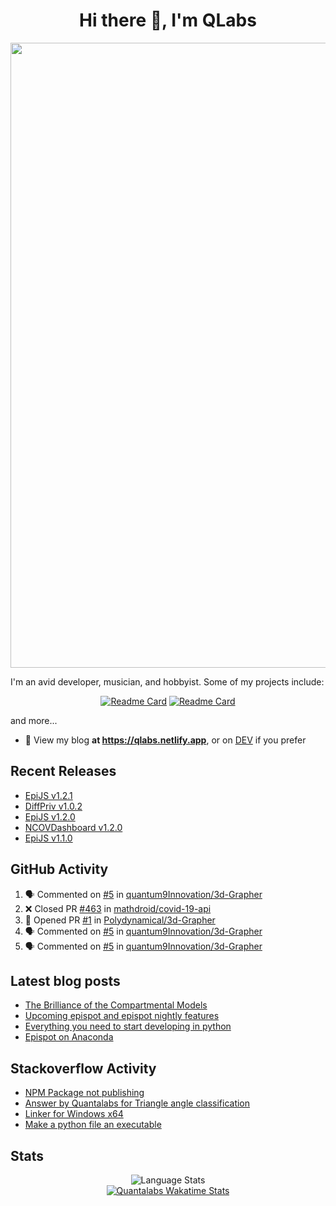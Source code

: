 <h1 align="center">Hi there 👋, I'm QLabs </h1>
<img src="https://i.ibb.co/mbr1j6p/Qlabs.png" width="1000px">

I'm an avid developer, musician, and hobbyist. Some of my projects include:
<p align='center'><a href="https://github.com/Quantalabs/EpiJS"><img src="https://github-readme-stats.vercel.app/api/pin/?username=Quantalabs&amp;repo=EpiJS" alt="Readme Card"></a>
<a href="https://github.com/Quantalabs/NCOVDashboard"><img src="https://github-readme-stats.vercel.app/api/pin/?username=Quantalabs&amp;repo=NCOVDashboard" alt="Readme Card"></a></p>


and more...

- 📜 View my blog **at https://qlabs.netlify.app**, or on [DEV](https://dev.to/Quantalabs) if you prefer

## Recent Releases
- [EpiJS v1.2.1](https://github.com/Quantalabs/EpiJS/releases/tag/v1.2.1)
- [DiffPriv v1.0.2](https://github.com/Quantalabs/DiffPriv/releases/tag/1.0.2)
- [EpiJS v1.2.0](https://github.com/Quantalabs/EpiJS/releases/tag/v1.2.0)
- [NCOVDashboard v1.2.0](https://github.com/Quantalabs/NCOVDashboard/releases/tag/v1.2.0)
- [EpiJS v1.1.0](https://github.com/Quantalabs/EpiJS/releases/tag/v1.1.0)
## GitHub Activity
<!--START_SECTION:activity-->
1. 🗣 Commented on [#5](https://github.com/quantum9Innovation/3d-Grapher/issues/5) in [quantum9Innovation/3d-Grapher](https://github.com/quantum9Innovation/3d-Grapher)
2. ❌ Closed PR [#463](https://github.com/mathdroid/covid-19-api/pull/463) in [mathdroid/covid-19-api](https://github.com/mathdroid/covid-19-api)
3. 💪 Opened PR [#1](https://github.com/Polydynamical/3d-Grapher/pull/1) in [Polydynamical/3d-Grapher](https://github.com/Polydynamical/3d-Grapher)
4. 🗣 Commented on [#5](https://github.com/quantum9Innovation/3d-Grapher/issues/5) in [quantum9Innovation/3d-Grapher](https://github.com/quantum9Innovation/3d-Grapher)
5. 🗣 Commented on [#5](https://github.com/quantum9Innovation/3d-Grapher/issues/5) in [quantum9Innovation/3d-Grapher](https://github.com/quantum9Innovation/3d-Grapher)
<!--END_SECTION:activity-->

## Latest blog posts
<!-- BLOG-POST-LIST:START -->
- [The Brilliance of the Compartmental Models](https://dev.to/quantalabs/the-brilliance-of-the-compartmental-models-1j99)
- [Upcoming epispot and epispot nightly features](https://dev.to/epispot/upcoming-epispot-and-epispot-nightly-features-52ep)
- [Everything you need to start developing in python](https://dev.to/quantalabs/everything-you-need-to-start-developing-in-python-57m5)
- [Epispot on Anaconda](https://dev.to/epispot/epispot-on-anaconda-15l8)
<!-- BLOG-POST-LIST:END -->

## Stackoverflow Activity
<!-- STACKOVERFLOW:START -->
- [NPM Package not publishing](https://stackoverflow.com/questions/67928415/npm-package-not-publishing)
- [Answer by Quantalabs for Triangle angle classification](https://stackoverflow.com/questions/67845566/triangle-angle-classification/67845594#67845594)
- [Linker for Windows x64](https://stackoverflow.com/questions/67845567/linker-for-windows-x64)
- [Make a python file an executable](https://stackoverflow.com/questions/67781059/make-a-python-file-an-executable)
<!-- STACKOVERFLOW:END -->

## Stats
<p align="center"><img src="https://github-readme-stats.vercel.app/api/top-langs/?username=Quantalabs&amp;hide=css,html,scss&layout=compact" alt="Language Stats"><br>
<a href="https://github.com/anuraghazra/github-readme-stats"><img src="https://github-readme-stats.vercel.app/api/wakatime?username=Quantalabs&layout=compact" alt="Quantalabs Wakatime Stats"></a></p>
